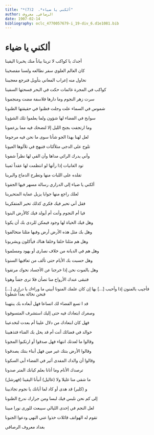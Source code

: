 ```yaml
---
title: "*ألكني يا ضياء*.  2(7)"
author: الرصافي, معروف
date: 1907-02-14
bibliography: oclc_4770057679-i_19-div_6.d1e1081.bib
---
```




#  ألكني يا ضياء 


 أجدك يا كواكب لا ترينا   بياناً منك يخبرنا اليقينا  

 كان العالم العلوي سفر   نطالعه ولسنا مفصحينا  

 نحاول منه إعراب المعاني   بتأويل فنرجع معجيبنا  

 كواكب في المجرة غائمات   حكت في البحر فسحتها السفينا  

 سرت زهر النجوم وما دارها   فلاسفة مضت ومنجمونا  

 شموس في السماء علت وجلت   فظنوا في حقيقتها الظنونا  

 سوابح في الفضاء لها شؤون   ولما يعلموا تلك الشؤونا  

 وما ارتجفت بجنح الليل إلا   لتضحك فيه مما يزعمونا  

 لعل لهنا بهذا الجو شأنا   سوى ما نحن فيه مرجوما  

 تلوح على الدجى متلألئات   فتبهج في تلألوها العيونا  

 وأني يدرك الرائي مداها   وأن القي لها نظراً شفونا  

 تود الغانيات إذا رأتها   لو انتظمت لها عقداً ثمينا  

 تقلده على اللبات منها   وتطرح الدماج والبرينا  

 ألكني يا ضياء إلى الدراري   رسالة مسهر فيها الجفونا  

 لعلك راجع منها جوابا   يزيل عماية المتحيرينا  

 فقل أني تحير فيك فكري   كذلك تحير المتفكرينا  

 فيا أم النجوم وأنت أم   أيولد فيك كالأرض البنونا  

 وهل فيك الحياة لها وجود   فيمكن للردى بك أن يكونا  

 وهل بك مثل هذه الأرض أرض   وفيها مثلنا متخالفونا  

 وهل هم مثلنا خلقا وخلقا   هناك فيأكلون ويشربونا   

 وهل هم في الديانة من خلاف   نصارى أو يهود ومسلمونا  

 وهل حسبت بك الأيام حتى   تألف من تعاقبها السنونا  

 وهل بالموت نحن إذا خرجنا   عن الأجساد نحوك مرتقونا  

 فتبقى عندك الأرواح منا   تصأن فلا ترى جفناً وهونا  

 فأجيب بالمنون إذا وأحبب  [...]  بها إن كان علمك المنونا   أبيني ما وراءك يا دراري  [...]  فنحن نخالة بعداً شطونا 

 قد ا  تسع  الفضاء لك اتساعا   فهل أبعاده بك ينتهينا  

 وصغرك ابتعادك فيه حتى   إليك استشرف المتسوفونا  

 فهل كان ابتعادك من دلال   علينا أم بعدت لتخدعينا  

 خوالد في فضائك أنت أم قد   يحل بك الفناء فتذهبينا  

 وقالوا ما لعدتك انتهاء   فهل صدقوا أو ارتكبوا المجونا  

 وقالوا الأرض بنتك غير مين   فهل أبناء بنتك يصدقونا  

 وقالوا أن والدك المفدى   أثير في الفضاء أبى السكونا  

 ترصدك الأنام وما أتانا   بعلم كيانك المتر صدونا  

 (فهرشل) ما شقى منا غليلا   ولا (غاليل) أنبأنا اليقينا  

 و (كلبر) قد هدى أو كاد لما   أبانك يا نجوم تجاذبينا  

 إلى كم نحن نلبس فيك لبسا   ومن جرارك ندرع الظنونا  

 لعل النجم في  إحدى  الليالي   سيبعث للورى نورا مبينا  

 تقوم له الهواتف قائلات   خذوا عني النهي ودعوا الجنونا  

 بغداد  معروف  الرصافي  

